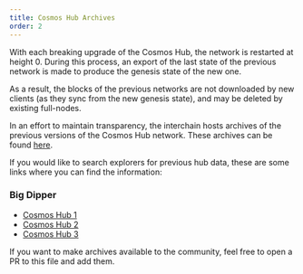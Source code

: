```yaml
---
title: Cosmos Hub Archives
order: 2
---
```


With each breaking upgrade of the Cosmos Hub, the network is restarted at height 0. During this process, an export of the last state of the previous network is made to produce the genesis state of the new one.

As a result, the blocks of the previous networks are not downloaded by new clients (as they sync from the new genesis state), and may be deleted by existing full-nodes.

In an effort to maintain transparency, the interchain hosts archives of the previous versions of the Cosmos Hub network. These archives can be found [here](https://archive.interchain.io/).

If you would like to search explorers for previous hub data, these are some links where you can find the information:

### Big Dipper

- [Cosmos Hub 1](https://cosmoshub-1.bigdipper.live/)
- [Cosmos Hub 2](https://cosmoshub-2.bigdipper.live/)
- [Cosmos Hub 3](https://cosmoshub-3.bigdipper.live/)

If you want to make archives available to the community, feel free to open a PR to this file and add them.
